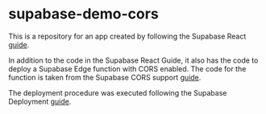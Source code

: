 # supabase-demo-cors

This is a repository for an app created by following the Supabase React [guide](https://supabase.com/docs/guides/getting-started/quickstarts/reactjs).

In addition to the code in the Supabase React Guide, it also has the code to deploy a Supabase Edge function with CORS enabled. The code for the function is taken from the Supabase CORS support [guide](https://supabase.com/docs/guides/functions/cors).

The deployment procedure was executed following the Supabase Deployment [guide](https://supabase.com/docs/guides/functions/deploy).
